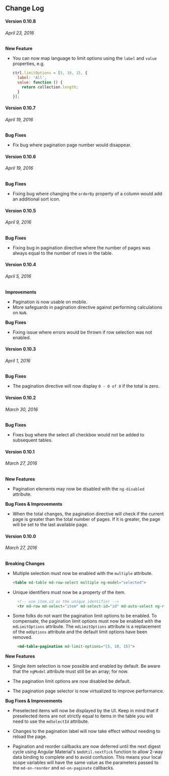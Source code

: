 ## Change Log

#### Version 0.10.8
###### April 23, 2016

**New Feature**

* You can now map language to limit options using the `label` and `value` properties, e.g.

  ```javascript
  ctrl.limitOptions = [5, 10, 15, {
    label: 'All',
    value: function () {
      return collection.length;
    }
  }];
  ```

#### Version 0.10.7
###### April 19, 2016

**Bug Fixes**

* Fix bug where pagination page number would disappear.

#### Version 0.10.6
###### April 19, 2016

**Bug Fixes**

* Fixing bug where changing the `orderBy` property of a column would add an additional sort icon.

#### Version 0.10.5
###### April 9, 2016

**Bug Fixes**

* Fixing bug in pagination directive where the number of pages was always equal to the number of rows in the table.

#### Version 0.10.4
###### April 5, 2016

**Improvements**

* Pagination is now usable on mobile.
* More safeguards in pagination directive against performing calculations on `NaN`.

**Bug Fixes**

* Fixing issue where errors would be thrown if row selection was not enabled.

#### Version 0.10.3
###### April 1, 2016

**Bug Fixes**

* The pagination directive will now display `0 - 0 of 0` if the total is zero.

#### Version 0.10.2
###### March 30, 2016

**Bug Fixes**

* Fixes bug where the select all checkbox would not be added to subsequent tables.

#### Version 0.10.1
###### March 27, 2016

**New Features**

* Pagination elements may now be disabled with the `ng-disabled` attribute.

**Bug Fixes & Improvements**

* When the total changes, the pagination directive will check if the current page is greater than the total number of pages. If it is greater, the page will be set to the last available page.

#### Version 0.10.0
###### March 27, 2016

**Breaking Changes**

* Multiple selection must now be enabled with the `multiple` attribute.

  ```html
  <table md-table md-row-select multiple ng-model="selected">
  ```

* Unique identifiers must now be a property of the item.

  ```html
    <!-- use item.id as the unique identifier -->
    <tr md-row md-select="item" md-select-id="id" md-auto-select ng-repeat="item in items">
  ```
  
* Some folks do not want the pagination limit options to be enabled. To compensate, the pagination limit options must now be enabled with the `mdLimitOptions` attribute. The `mdLimitOptions` attribute is a replacement of the `mdOptions` attribute and the default limit options have been removed.

  ```html
    <md-table-pagination md-limit-options="[5, 10, 15]">
  ```

**New Features**

* Single item selection is now possible and enabled by default. Be aware that the `ngModel` attribute must still be an array; for now.

* The pagination limit options are now disabled be default.

* The pagination page selector is now virtualized to improve performance.

**Bug Fixes & Improvements**

* Preselected items will now be displayed by the UI. Keep in mind that if preselected items are not strictly equal to items in the table you will need to use the `mdSelectId` attribute.

* Changes to the pagination label will now take effect without needing to reload the page.

* Pagination and reorder callbacks are now deferred until the next digest cycle using Angular Material's `$mdUtil.nextTick` function to allow 2-way data binding to complete and to avoid confusion. This means your local scope variables will have the same value as the parameters passed to the `md-on-reorder` and `md-on-paginate` callbacks.